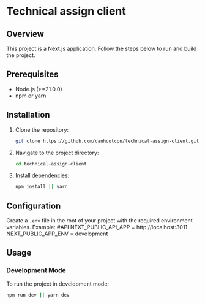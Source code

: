 # Technical assign client

## Overview

This project is a Next.js application. Follow the steps below to run and build the project.

## Prerequisites

- Node.js (>=21.0.0)
- npm or yarn

## Installation

1. Clone the repository:

    ```bash
    git clone https://github.com/canhcutcon/technical-assign-client.git
    ```

2. Navigate to the project directory:

    ```bash
    cd technical-assign-client
    ```

3. Install dependencies:

    ```bash
    npm install || yarn
    ```

## Configuration

Create a `.env` file in the root of your project with the required environment variables. Example:
#API
NEXT_PUBLIC_API_APP = http://localhost:3011
NEXT_PUBLIC_APP_ENV = development


## Usage

### Development Mode

To run the project in development mode:

```bash
npm run dev || yarn dev
```
